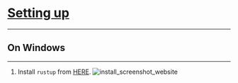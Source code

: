 # [Setting up](README#Rust%20Learning)
---

## On Windows
---
1. Install ```rustup``` from [HERE](https://www.rust-lang.org/zh-TW/tools/install).
![install_screenshot_website]()
